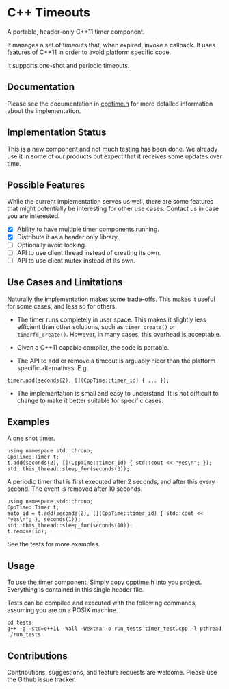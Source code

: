 C++ Timeouts
============

A portable, header-only C++11 timer component.

It manages a set of timeouts that, when expired, invoke a callback. It uses
features of C++11 in order to avoid platform specific code.

It supports one-shot and periodic timeouts.

Documentation
-------------

Please see the documentation in [cpptime.h](./cpptime.h) for more detailed information about
the implementation.

Implementation Status
---------------------

This is a new component and not much testing has been done. We already use it
in some of our products but expect that it receives some updates over time.

Possible Features
----------------

While the current implementation serves us well, there are some features that
might potentially be interesting for other use cases. Contact us in case you
are interested.

- [x] Ability to have multiple timer components running.
- [x] Distribute it as a header only library.
- [ ] Optionally avoid locking.
- [ ] API to use client thread instead of creating its own.
- [ ] API to use client mutex instead of its own.

Use Cases and Limitations
-------------------------

Naturally the implementation makes some trade-offs. This makes it useful for
some cases, and less so for others.

- The timer runs completely in user space. This makes it slightly less efficient
than other solutions, such as `timer_create()` or `timerfd_create()`. However,
in many cases, this overhead is acceptable.

- Given a C++11 capable compiler, the code is portable.

- The API to add or remove a timeout is arguably nicer than the platform specific
alternatives. E.g.

~~~
timer.add(seconds(2), [](CppTime::timer_id) { ... });
~~~

- The implementation is small and easy to understand. It is not difficult to
change to make it better suitable for specific cases.

Examples
--------

A one shot timer.

~~~
using namespace std::chrono;
CppTime::Timer t;
t.add(seconds(2), [](CppTime::timer_id) { std::cout << "yes\n"; });
std::this_thread::sleep_for(seconds(3));
~~~

A periodic timer that is first executed after 2 seconds, and after this every
second. The event is removed after 10 seconds.

~~~
using namespace std::chrono;
CppTime::Timer t;
auto id = t.add(seconds(2), [](CppTime::timer_id) { std::cout << "yes\n"; }, seconds(1));
std::this_thread::sleep_for(seconds(10));
t.remove(id);
~~~

See the tests for more examples.


Usage
-----

To use the timer component, Simply copy [cpptime.h](./cpptime.h) into you
project. Everything is contained in this single header file.

Tests can be compiled and executed with the following commands, assuming you
are on a POSIX machine.

~~~
cd tests
g++ -g -std=c++11 -Wall -Wextra -o run_tests timer_test.cpp -l pthread
./run_tests
~~~

Contributions
-------------

Contributions, suggestions, and feature requests are welcome. Please use the
Github issue tracker.

